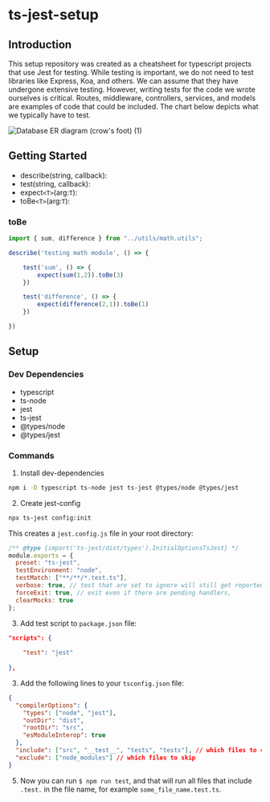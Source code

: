 # ts-jest-setup

## Introduction
This setup repository was created as a cheatsheet for typescript projects that use Jest for testing. While testing is important, we do not need to test libraries like Express, Koa, and others. We can assume that they have undergone extensive testing. However, writing tests for the code we wrote ourselves is critical. Routes, middleware, controllers, services, and models are examples of code that could be included. The chart below depicts what we typically have to test.

![Database ER diagram (crow's foot) (1)](https://user-images.githubusercontent.com/19669287/183560564-fa8753d4-4b2f-4ef4-9c1f-fc8bd26c17c3.svg)


## Getting Started
- describe(string, callback):
- test(string, callback): 
- expect<code>\<T></code>(arg:<code>T</code>):
- toBe<code>\<T></code>(arg:<code>T</code>):
### toBe
```js
import { sum, difference } from "../utils/math.utils";

describe('testing math module', () => {

    test('sum', () => {
        expect(sum(1,2)).toBe(3)
    })

    test('difference', () => {
        expect(difference(2,1)).toBe(1)
    })

})
```
## Setup
### Dev Dependencies
- typescript 
- ts-node
- jest
- ts-jest
- @types/node 
- @types/jest

### Commands
1. Install dev-dependencies
```bash
npm i -D typescript ts-node jest ts-jest @types/node @types/jest
```

2. Create jest-config
```bash
npx ts-jest config:init
```
This creates a <code>jest.config.js</code> file in your root directory:
```js
/** @type {import('ts-jest/dist/types').InitialOptionsTsJest} */
module.exports = {
  preset: "ts-jest",
  testEnvironment: "node",
  testMatch: ["**/**/*.test.ts"],
  verbose: true, // test that are set to ignore will still get reported during the test if set to true
  forceExit: true, // exit even if there are pending handlers,
  clearMocks: true
};
```
3. Add test script to <code>package.json</code> file:
```json
"scripts": {
    
    "test": "jest"
    
},
```

3. Add the following lines to your <code>tsconfig.json</code> file:
```json
{
  "compilerOptions": {
    "types": ["node", "jest"],
    "outDir": "dist",
    "rootDir": "src",
    "esModuleInterop": true
  },
  "include": ["src", "__test__", "tests", "tests"], // which files to compile
  "exclude": ["node_modules"] // which files to skip
}
```

5. Now you can run <code>$ npm run test</code>, and that will run all files that include <code>.test.</code> in the file name, for example <code>some_file_name.test.ts</code>.
